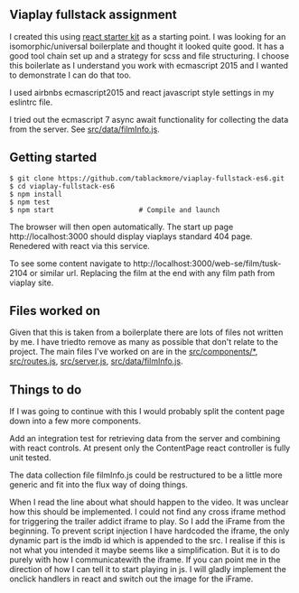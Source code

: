 ## Viaplay fullstack assignment

I created this using [react starter kit](http://www.reactstarterkit.com/) as a starting point. I was looking for an isomorphic/universal boilerplate and thought it looked quite good.
It has a good tool chain set up and a strategy for scss and file structuring. I choose this boilerlate as I understand you work with ecmascript 2015 and I wanted to demonstrate I can do that too.

I used airbnbs ecmascript2015 and react javascript style settings in my eslintrc file.

I tried out the ecmascript 7 async await functionality for collecting the data from the server. See [src/data/filmInfo.js](https://github.com/tablackmore/viaplay-fullstack-es6/tree/master/src/data/filmInfo.js).

## Getting started


```shell
$ git clone https://github.com/tablackmore/viaplay-fullstack-es6.git
$ cd viaplay-fullstack-es6
$ npm install                   
$ npm test
$ npm start                     # Compile and launch
```

The browser will then open automatically. 
The start up page http://localhost:3000 should display viaplays standard 404 page. Renedered with react via this service.

To see some content navigate to http://localhost:3000/web-se/film/tusk-2104 or similar url. Replacing the film at the end with any film path from viaplay site.

## Files worked on

Given that this is taken from a boilerplate there are lots of files not written by me. I have triedto remove as many as possible that don't relate to the project. The main files I've worked on are in the [src/components/*](https://github.com/tablackmore/viaplay-fullstack-es6/tree/master/src/components), [src/routes.js](https://github.com/tablackmore/viaplay-fullstack-es6/tree/master/src/routes.js), [src/server.js](https://github.com/tablackmore/viaplay-fullstack-es6/tree/master/src/server.js), [src/data/filmInfo.js](https://github.com/tablackmore/viaplay-fullstack-es6/tree/master/src/data/filmInfo.js).  

## Things to do

If I was going to continue with this I would probably split the content page down into a few more components. 

Add an integration test for retrieving data from the server and combining with react controls. At present only the ContentPage react controller is fully unit tested. 

The data collection file filmInfo.js could be restructured to be a little more generic and fit into the flux way of doing things.

When I read the line about what should happen to the video. It was unclear how this should be implemented. I could not find any cross iframe method for triggering the trailer addict iframe to play. So I add the iFrame from the beginning. To prevent script injection I have hardcoded the iframe, the only dynamic part is the imdb id which is appended to the src. I realise if this is not what you intended it maybe seems like a simplification. But it is to do purely with how I communicatewith the iframe. If you can point me in the direction of how I can tell it to start playing in js. I will gladly implement the onclick handlers in react and switch out the image for the iFrame.


